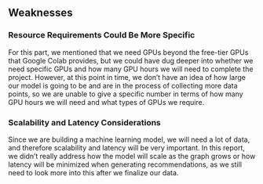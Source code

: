 ## Weaknesses

### Resource Requirements Could Be More Specific
For this part, we mentioned that we need GPUs beyond the free-tier GPUs that Google Colab provides, but we could have dug deeper into whether we need specific GPUs and how many GPU hours we will need to complete the project. However, at this point in time, we don’t have an idea of how large our model is going to be and are in the process of collecting more data points, so we are unable to give a specific number in terms of how many GPU hours we will need and what types of GPUs we require.

### Scalability and Latency Considerations 
Since we are building a machine learning model, we will need a lot of data, and therefore scalability and latency will be very important. In this report, we didn’t really address how the model will scale as the graph grows or how latency will be minimized when generating recommendations, as we still need to look more into this after we finalize our data.
